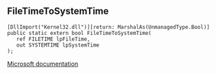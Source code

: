 ## FileTimeToSystemTime

```
[DllImport("Kernel32.dll")][return: MarshalAs(UnmanagedType.Bool)]
public static extern bool FileTimeToSystemTime(
   ref FILETIME lpFileTime,
   out SYSTEMTIME lpSystemTime
);
```

[Microsoft documentation](https://docs.microsoft.com/en-us/windows/win32/api/minwinbase/nf-minwinbase-filetimetosystemtime)
